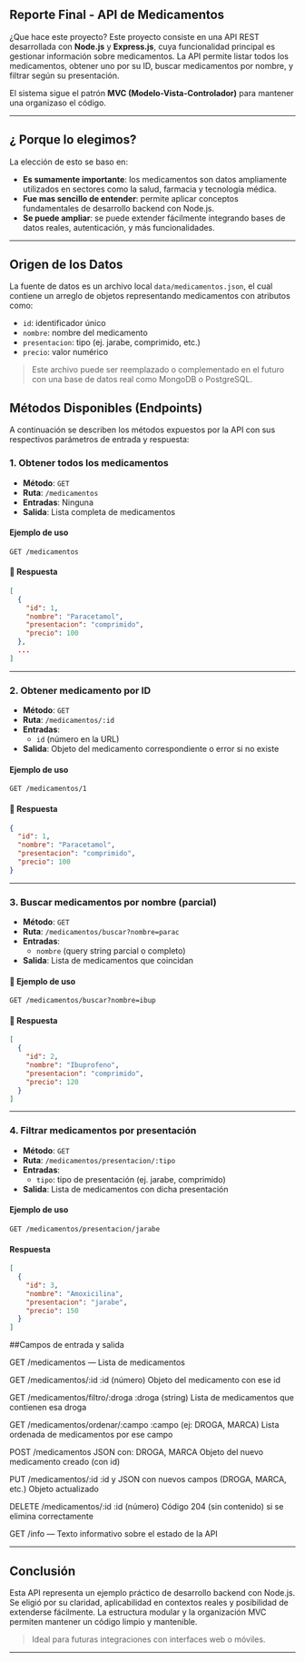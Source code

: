  ## Reporte Final - API de Medicamentos

 ¿Que hace este proyecto?
Este proyecto consiste en una API REST desarrollada con **Node.js** y **Express.js**, cuya funcionalidad principal es gestionar información sobre medicamentos. La API permite listar todos los medicamentos, obtener uno por su ID, buscar medicamentos por nombre, y filtrar según su presentación.

El sistema  sigue el patrón **MVC (Modelo-Vista-Controlador)** para mantener una  organizaso el código.

---

##  ¿ Porque lo elegimos?

La elección de esto se baso en:

- **Es sumamente importante**: los medicamentos son datos ampliamente utilizados en sectores como la salud, farmacia y tecnología médica.
- **Fue mas sencillo de entender**: permite aplicar conceptos fundamentales de desarrollo backend con Node.js.
- **Se puede ampliar**: se puede extender fácilmente integrando bases de datos reales, autenticación, y más funcionalidades.

---

##  Origen de los Datos

La fuente de datos es un archivo local `data/medicamentos.json`, el cual contiene un arreglo de objetos representando medicamentos con atributos como:

- `id`: identificador único
- `nombre`: nombre del medicamento
- `presentacion`: tipo (ej. jarabe, comprimido, etc.)
- `precio`: valor numérico

>  Este archivo puede ser reemplazado o complementado en el futuro con una base de datos real como MongoDB o PostgreSQL.



##  Métodos Disponibles (Endpoints)

A continuación se describen los métodos expuestos por la API con sus respectivos parámetros de entrada y respuesta:


### 1. Obtener todos los medicamentos

- **Método**: `GET`
- **Ruta**: `/medicamentos`
- **Entradas**: Ninguna
- **Salida**: Lista completa de medicamentos

####  Ejemplo de uso
```http
GET /medicamentos
```

#### 🔄 Respuesta
```json
[
  {
    "id": 1,
    "nombre": "Paracetamol",
    "presentacion": "comprimido",
    "precio": 100
  },
  ...
]
```

---

### 2. Obtener medicamento por ID

- **Método**: `GET`
- **Ruta**: `/medicamentos/:id`
- **Entradas**:
  - `id` (número en la URL)
- **Salida**: Objeto del medicamento correspondiente o error si no existe

####  Ejemplo de uso
```http
GET /medicamentos/1
```

#### 🔄 Respuesta
```json
{
  "id": 1,
  "nombre": "Paracetamol",
  "presentacion": "comprimido",
  "precio": 100
}
```

---

### 3. Buscar medicamentos por nombre (parcial)

- **Método**: `GET`
- **Ruta**: `/medicamentos/buscar?nombre=parac`
- **Entradas**:
  - `nombre` (query string parcial o completo)
- **Salida**: Lista de medicamentos que coincidan

#### 🧪 Ejemplo de uso
```http
GET /medicamentos/buscar?nombre=ibup
```

#### 🔄 Respuesta
```json
[
  {
    "id": 2,
    "nombre": "Ibuprofeno",
    "presentacion": "comprimido",
    "precio": 120
  }
]
```

---

### 4. Filtrar medicamentos por presentación

- **Método**: `GET`
- **Ruta**: `/medicamentos/presentacion/:tipo`
- **Entradas**:
  - `tipo`: tipo de presentación (ej. jarabe, comprimido)
- **Salida**: Lista de medicamentos con dicha presentación

####  Ejemplo de uso
```http
GET /medicamentos/presentacion/jarabe
```

####  Respuesta
```json
[
  {
    "id": 3,
    "nombre": "Amoxicilina",
    "presentacion": "jarabe",
    "precio": 150
  }
]
```

##Campos de entrada y salida

GET	/medicamentos	—	Lista de medicamentos

GET	/medicamentos/:id	:id (número)	Objeto del medicamento con ese id

GET	/medicamentos/filtro/:droga	:droga (string)	Lista de medicamentos que contienen esa droga

GET	/medicamentos/ordenar/:campo	:campo (ej: DROGA, MARCA)	Lista ordenada de medicamentos por ese campo

POST	/medicamentos	JSON con: DROGA, MARCA	Objeto del nuevo medicamento creado (con id)

PUT	/medicamentos/:id	:id y JSON con nuevos campos (DROGA, MARCA, etc.)	Objeto actualizado

DELETE	/medicamentos/:id	:id (número)	Código 204 (sin contenido) si se elimina correctamente

GET	/info	—	Texto informativo sobre el estado de la API

---

##  Conclusión

Esta API representa un ejemplo práctico de desarrollo backend con Node.js. Se eligió por su claridad, aplicabilidad en contextos reales y posibilidad de extenderse fácilmente. La estructura modular y la organización MVC permiten mantener un código limpio y mantenible.

> Ideal para futuras integraciones con interfaces web o móviles.

---
